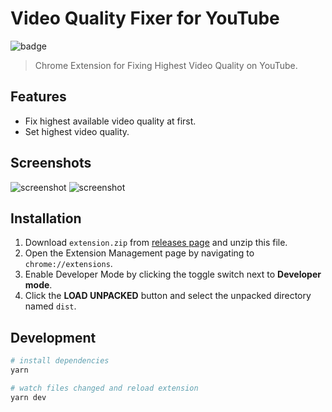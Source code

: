 # Video Quality Fixer for YouTube

![badge](https://github.com/fiahfy/youtube-video-quality-fixer/workflows/Create%20Release/badge.svg)

> Chrome Extension for Fixing Highest Video Quality on YouTube.

## Features

- Fix highest available video quality at first.
- Set highest video quality.

## Screenshots

![screenshot](.github/img/screenshot1.png)
![screenshot](.github/img/screenshot2.png)

## Installation

1. Download `extension.zip` from [releases page](https://github.com/fiahfy/youtube-video-quality-fixer/releases) and unzip this file.
2. Open the Extension Management page by navigating to `chrome://extensions`.
3. Enable Developer Mode by clicking the toggle switch next to **Developer mode**.
4. Click the **LOAD UNPACKED** button and select the unpacked directory named `dist`.

## Development

```bash
# install dependencies
yarn

# watch files changed and reload extension
yarn dev
```
